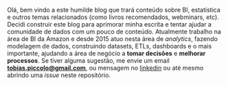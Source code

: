 Olá, bem vindo a este humilde blog que trará conteúdo sobre BI, estatística e outros temas relacionados (como livros recomendados, webminars, etc). Decidi construir este blog para aprimorar minha escrita e tentar ajudar a comunidade de dados com um pouco de conteúdo. Atualmente trabalho na área de BI da Amazon e desde 2015 atuo nesta área de *analytics*, fazendo modelagem de dados, construindo datasets, ETLs, dashboards e o mais importante, ajudando a área de negócio a **tomar decisões** e **melhorar processos**.
Se tiver alguma sugestão, me envie um email **tobias.piccolo@gmail.com**, ou mensagem no [linkedin](https://www.linkedin.com/in/franciscopiccolo/) ou até mesmo abrindo uma *issue* neste repositório.
